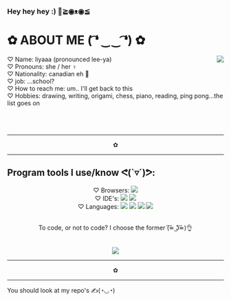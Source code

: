 ### Hey hey hey :) 👋≧◉ᴥ◉≦

<!--
**Liya-Getachew/Liya-Getachew** is a ✨ _special_ ✨ repository because its `README.md` (this file) appears on your GitHub profile. -->

<h1>✿ ABOUT ME ( ͡❛ ‿‿ ͡❛) ✿</h1>
<img src="https://media.tenor.com/1wwB5yNC6dgAAAAS/genshin-impact.gif" align="right">
♡ Name: liyaaa (pronounced lee-ya)<br>
♡ Pronouns: she / her ♀<br>
♡ Nationality: canadian eh 🍁<br>
♡ job: ...school?<br>
♡ How to reach me: um.. I'll get back to this<br>
♡ Hobbies: drawing, writing, origami, chess, piano, reading, ping pong...the list goes on
<br><br>
<br><br>

<hr><p align="center">✿</p><hr>
<h2>Program tools I use/know ᕙ(`▿´)ᕗ:</h2>
<div align="center"> 
 ♡ Browsers: <img src="https://img.shields.io/badge/Google%20Chrome-4285F4?style=for-the-badge&logo=GoogleChrome&logoColor=white"/><br>
 ♡ IDE's: <img src="https://img.shields.io/badge/Replit-DD1200?style=for-the-badge&logo=Replit&logoColor=white"/>
 <img src="https://img.shields.io/badge/Visual%20Studio%20Code-0078d7.svg?style=for-the-badge&logo=visual-studio-code&logoColor=white"/><br> 
 ♡ Languages: <img src="https://img.shields.io/badge/html5-%23E34F26.svg?style=for-the-badge&logo=html5&logoColor=white"/>
 <img src="https://img.shields.io/badge/css3-%231572B6.svg?style=for-the-badge&logo=css3&logoColor=white"/> 
 <img src="https://img.shields.io/badge/javascript-%23323330.svg?style=for-the-badge&logo=javascript&logoColor=%23F7DF1E"/> 
 <img src="https://img.shields.io/badge/c%23-%23239120.svg?style=for-the-badge&logo=c-sharp&logoColor=white"/><br><br>
 <p>To code, or not to code? I choose the former (͠≖ ͜ʖ͠≖)👌 </p><br>
 <img src="https://media.tenor.com/Ph4alpig-m8AAAAC/klee-klee-genshin-impact.gif">
</div>
<hr><p align="center">✿</p><hr>
You should look at my repo's ✍(◔◡◔)
